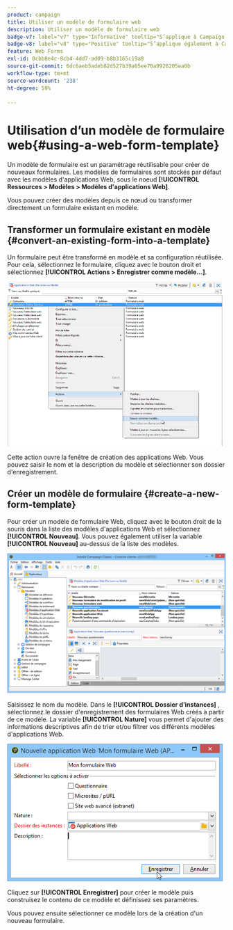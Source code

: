 ```yaml
---
product: campaign
title: Utiliser un modèle de formulaire web
description: Utiliser un modèle de formulaire web
badge-v7: label="v7" type="Informative" tooltip="S’applique à Campaign Classic v7"
badge-v8: label="v8" type="Positive" tooltip="S’applique également à Campaign v8"
feature: Web Forms
exl-id: 0cbb8e4c-8cb4-4dd7-ad09-b8b3165c19a8
source-git-commit: 6dc6aeb5adeb82d527b39a05ee70a9926205ea0b
workflow-type: tm+mt
source-wordcount: '238'
ht-degree: 59%

---
```


# Utilisation d’un modèle de formulaire web{#using-a-web-form-template}



Un modèle de formulaire est un paramétrage réutilisable pour créer de nouveaux formulaires. Les modèles de formulaires sont stockés par défaut avec les modèles d&#39;applications Web, sous le noeud **[!UICONTROL Ressources > Modèles > Modèles d&#39;applications Web]**.

Vous pouvez créer des modèles depuis ce nœud ou transformer directement un formulaire existant en modèle.

## Transformer un formulaire existant en modèle {#convert-an-existing-form-into-a-template}

Un formulaire peut être transformé en modèle et sa configuration réutilisée. Pour cela, sélectionnez le formulaire, cliquez avec le bouton droit et sélectionnez **[!UICONTROL Actions > Enregistrer comme modèle...]**.

![](assets/s_ncs_admin_survey_saveastemplate.png)

Cette action ouvre la fenêtre de création des applications Web. Vous pouvez saisir le nom et la description du modèle et sélectionner son dossier d&#39;enregistrement.

## Créer un modèle de formulaire {#create-a-new-form-template}

Pour créer un modèle de formulaire Web, cliquez avec le bouton droit de la souris dans la liste des modèles d&#39;applications Web et sélectionnez **[!UICONTROL Nouveau]**. Vous pouvez également utiliser la variable **[!UICONTROL Nouveau]** au-dessus de la liste des modèles.

![](assets/s_ncs_admin_survey_createtemplate.png)

Saisissez le nom du modèle. Dans le **[!UICONTROL Dossier d’instances]** , sélectionnez le dossier d&#39;enregistrement des formulaires Web créés à partir de ce modèle. La variable **[!UICONTROL Nature]** vous permet d&#39;ajouter des informations descriptives afin de trier et/ou filtrer vos différents modèles d&#39;applications Web.

![](assets/s_ncs_admin_survey_createtemplate_details.png)

Cliquez sur **[!UICONTROL Enregistrer]** pour créer le modèle puis construisez le contenu de ce modèle et définissez ses paramètres.

Vous pouvez ensuite sélectionner ce modèle lors de la création d&#39;un nouveau formulaire.

